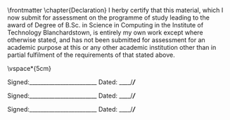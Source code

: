 \frontmatter 
\chapter{Declaration}
 I herby certify that this material, which I now submit for assessment on the programme of study leading to the award of
 Degree of B.Sc. in Science in Computing
 in the Institute of Technology Blanchardstown, is entirely my own work except where otherwise stated, and has not been submitted for assessment for an academic purpose at this or any other academic institution other than in partial fulfilment of the requirements of that stated above.

<!-- use LaTeX to add some vertical space -->

\vspace*{5cm}


Signed:________________________		Dated: ____/_____/_____  
    
Signed:________________________		Dated: ____/_____/_____   
   
Signed:________________________		Dated: ____/_____/_____